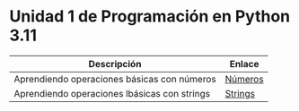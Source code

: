 # Unidad 1 de Programación en Python 3.11

| Descripción                                  |Enlace|
|----------------------------------------------|------|
| Aprendiendo operaciones básicas con números  |[Números](./1_numbers/README.md)|
| Aprendiendo operaciones lbásicas con strings |[Strings](./2_strings/README.md)|